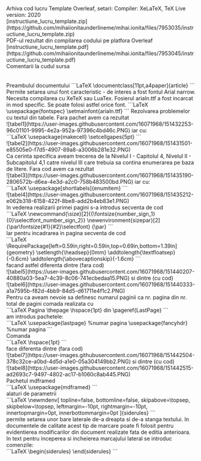 <br>
<br>Arhiva cod lucru Template Overleaf, setari: Compiler: XeLaTeX, TeX Live version: 2020<br>
[instructiune_lucru_template.zip](https://github.com/mihaiionitaunderlineme/mihai.ionita/files/7953035/instructiune_lucru_template.zip)
<br>PDF-ul rezultat din compilarea codului pe platfora Overleaf<br>
[instructiune_lucru_template.pdf](https://github.com/mihaiionitaunderlineme/mihai.ionita/files/7953045/instructiune_lucru_template.pdf)
<br>Comentarii la cudul sursa<br>
<br><br>
Preambulul documentului
```LaTeX
\documentclass[11pt,a4paper]{article}
```
Permite setarea unui font caracteristic - de interes a fost fontul Arial narrow. Necesita compilarea cu XeTeX sau LuaTex. Fosierul arialn.ttf a fost incarcat in mod specific. Se poate folosi astfel orice font. 
```LaTeX
\usepackage{fontspec}
\setmainfont{arialn.ttf}
```
Rezolvarea problemelor cu textul din tabele. 
Fara pachet avem ca rezultat<br>
![tabel1](https://user-images.githubusercontent.com/16071968/151432253-96c01101-9995-4e2a-952a-97396c4bd46c.PNG)
iar cu: <br>
```LaTeX
\usepackage{makecell} 
\setcellgapes{5pt}
```
<br>
![tabel2](https://user-images.githubusercontent.com/16071968/151431501-e85505e0-f7d5-4907-89a8-a3006b281e32.PNG)<br>
Ca cerinta specifica aveam trecerea de la Nivelul I - Capitolul 4, Nivelul II - Subcapitolul 4,1 catre nivelul III care trebuia sa contina enumerarea pe baza de litere. 
Fara cod avem ca rezultat<br>
![tabel3](https://user-images.githubusercontent.com/16071968/151435190-2806572b-d6ea-4e3d-a2c0-758b483500bd.PNG)
iar cu: <br>
```LaTeX
\usepackage[shortlabels]{enumitem}
```
<br>
![tabel4](https://user-images.githubusercontent.com/16071968/151435212-e062b318-6158-422f-8be8-add2b4eb83e1.PNG) <br>
In vederea realizarii primei pagini s-a introdus secventa de cod <br>
```LaTeX
\newcommand{\size}[2]{{\fontsize{number_sign_1}{0}\selectfont_number_sign_2}}
\newenvironment{sizepar}[2]
 {\par\fontsize{#1}{#2}\selectfont}
 {\par}
``` 
<br>
Iar pentru incadrarea in pagina secventa de cod <br>
```LaTeX
\RequirePackage[left=0.59in,right=0.59in,top=0.69in,bottom=1.39in]{geometry}
\setlength{\headsep}{0mm} 
 \addtolength{\textfloatsep}{-0.6cm}
  \addtolength{\abovecaptionskip}{-1.6cm}
```
<br>
facand astfel diferenta dintre (fara cod)<br>
![tabel5](https://user-images.githubusercontent.com/16071968/151440207-40880a03-5ea7-4c39-8c06-741ecbedaa15.PNG)
si dintre (cu cod)<br>
![tabel6](https://user-images.githubusercontent.com/16071968/151440333-a1a7595b-f82d-4bb9-84d5-d61711e4f1c2.PNG)
<br>
Pentru ca aveam nevoie sa definesc numarul paginii ca nr. pagina din nr. total de pagini
comada realizata cu  <br>
```LaTeX
Pagina \thepage \hspace{1pt} din \pageref{LastPage} 
```
<br> am introdus pachetele: <br>
```LaTeX
\usepackage{lastpage} %numar pagina
\usepackage{fancyhdr} %numar pagina
```
<br>Comanda<br>
```LaTeX
\hspace{1pt} 
```
<br>face diferenta dintre (fara cod)<br>
![tabel7](https://user-images.githubusercontent.com/16071968/151442504-378c32ce-a0bd-4d5d-a1e0-05a304149bb2.PNG)
si dintre (cu cod)<br>
![tabel8](https://user-images.githubusercontent.com/16071968/151442515-ad2693c7-9497-4802-ac17-b1060c8ab445.PNG)
<br>Pachetul mdframed<br>
```LaTeX
\usepackage{mdframed}
```
<br>alaturi de parametrii<br>
```LaTeX
\newmdenv[
  topline=false,
  bottomline=false,
  skipabove=\topsep,
  skipbelow=\topsep,
  leftmargin=-10pt,
  rightmargin=-10pt,
  innertopmargin=0pt,
  innerbottommargin=0pt
]{siderules}
```
<br>permite setarea unor bare laterale de-a dreapta si de-a stanga textului. In documentele de calitate acest tip de marcare poate fi folosit pentru evidentierea modificarilor din document realizate fata de editia anterioara. 
In text pentru inceperea si incheierea marcajului lateral se introduc comenzile:<br>
```LaTeX
\begin{siderules}
\end{siderules}
```
